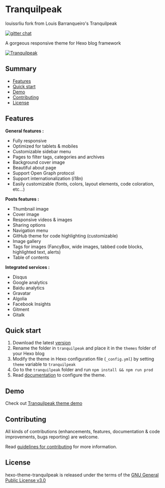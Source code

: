 # Tranquilpeak

louissrliu fork from  Louis Barranqueiro's Tranquilpeak

[![gitter chat](https://img.shields.io/gitter/room/LouisBarranqueiro/hexo-theme-tranquilpeak.svg?style=flat-square)](https://gitter.im/LouisBarranqueiro/hexo-theme-tranquilpeak)

A gorgeous responsive theme for Hexo blog framework

[![Tranquilpeak](http://d1u9biwaxjngwg.cloudfront.net/showcases/showcase-v2.jpg)](http://louisbarranqueiro.github.io/hexo-theme-tranquilpeak)

## Summary

- [Features](#features)
- [Quick start](#quick-start)
- [Demo](#demo)
- [Contributing](#contributing)
- [License](#license)


## Features

**General features :**

- Fully responsive
- Optimized for tablets & mobiles
- Customizable sidebar menu
- Pages to filter tags, categories and archives
- Background cover image
- Beautiful about page
- Support Open Graph protocol
- Support internationalization (i18n)
- Easily customizable (fonts, colors, layout elements, code coloration, etc...)

**Posts features :**

- Thumbnail image
- Cover image
- Responsive videos & images
- Sharing options
- Navigation menu
- GitHub theme for code highlighting (customizable)
- Image gallery
- Tags for images (FancyBox, wide images, tabbed code blocks, highlighted text, alerts)
- Table of contents

**Integrated services :**

- Disqus
- Google analytics
- Baidu analytics
- Gravatar
- Algolia
- Facebook Insights
- Gitment
- Gitalk

## Quick start

1. Download the latest [version](https://github.com/LouisBarranqueiro/hexo-theme-tranquilpeak/archive/master.zip)
2. Rename the folder in `tranquilpeak` and place it in the `themes` folder of your Hexo blog
3. Modify the theme in Hexo configuration file (`_config.yml`) by setting `theme` variable to `tranquilpeak`
4. Go to the `tranquilpeak` folder and run `npm install && npm run prod`
5. Read [documentation](https://github.com/LouisBarranqueiro/hexo-theme-tranquilpeak/blob/master/DOCUMENTATION.md) to configure the theme.

## Demo

Check out [Tranquilpeak theme demo](https://louisbarranqueiro.github.io/hexo-theme-tranquilpeak)

## Contributing

All kinds of contributions (enhancements, features, documentation & code improvements, bugs reporting) are welcome.

Read [guidelines for contributing](https://github.com/LouisBarranqueiro/hexo-theme-tranquilpeak/blob/master/.github/CONTRIBUTING.md) for more information.

## License

hexo-theme-tranquilpeak is released under the terms of the [GNU General Public License v3.0](https://github.com/LouisBarranqueiro/hexo-theme-tranquilpeak/blob/master/LICENSE)
